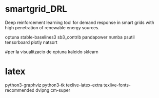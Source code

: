 # smartgrid_DRL

Deep reinforcement learning tool for demand response in smart grids with high penetration of renewable energy sources.



optuna
stable-baselines3
sb3_contrib
pandapower
numba
psutil
tensorboard
plotly
natsort

#per la visualitzacio de optuna
kaleido
sklearn

# latex
python3-graphviz python3-tk texlive-latex-extra texlive-fonts-recommended dvipng cm-super
